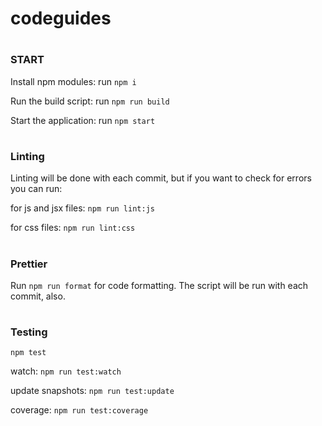 # codeguides
#
### START
Install npm modules: run `npm i`

Run the build script: run `npm run build`

Start the application: run `npm start`
#
### Linting

Linting will be done with each commit, but if you want to check for errors you can run:

for js and jsx files: `npm run lint:js`

for css files: `npm run lint:css`
#
### Prettier

Run `npm run format` for code formatting. The script will be run with each commit, also.
#
### Testing
`npm test`
 
watch: `npm run test:watch`
 
update snapshots: `npm run test:update`

coverage: `npm run test:coverage`